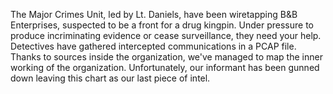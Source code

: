 The Major Crimes Unit, led by Lt. Daniels, have been wiretapping B&B Enterprises, suspected to be a front for a drug kingpin. Under pressure to produce incriminating evidence or cease surveillance, they need your help. Detectives have gathered intercepted communications in a PCAP file.
Thanks to sources inside the organization, we've managed to map the inner working of the organization. Unfortunately, our informant has been gunned down leaving this chart as our last piece of intel.

